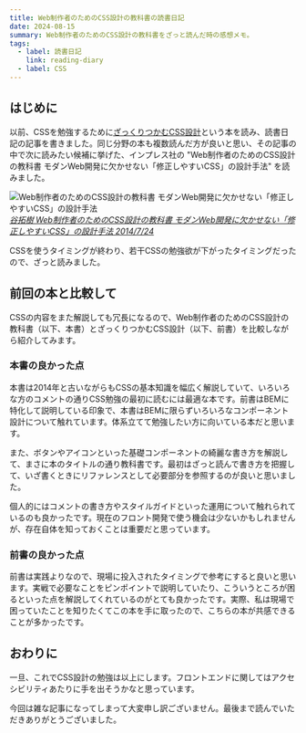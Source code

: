 ```yaml
---
title: Web制作者のためのCSS設計の教科書の読書日記
date: 2024-08-15
summary: Web制作者のためのCSS設計の教科書をざっと読んだ時の感想メモ。
tags:
  - label: 読書日記
    link: reading-diary
  - label: CSS
---
```


## はじめに

以前、CSSを勉強するために[ざっくりつかむCSS設計](20240707_reading-diary)という本を読み、読書日記の記事を書きました。同じ分野の本も複数読んだ方が良いと思い、その記事の中で次に読みたい候補に挙げた、インプレス社の "Web制作者のためのCSS設計の教科書 モダンWeb開発に欠かせない「修正しやすいCSS」の設計手法" を読みました。

![Web制作者のためのCSS設計の教科書 モダンWeb開発に欠かせない「修正しやすいCSS」の設計手法](https://m.media-amazon.com/images/I/71T86JBdBmL._SY522_.jpg)
_[谷拓樹 Web制作者のためのCSS設計の教科書 モダンWeb開発に欠かせない「修正しやすいCSS」の設計手法 2014/7/24](https://www.amazon.co.jp/Web%E5%88%B6%E4%BD%9C%E8%80%85%E3%81%AE%E3%81%9F%E3%82%81%E3%81%AECSS%E8%A8%AD%E8%A8%88%E3%81%AE%E6%95%99%E7%A7%91%E6%9B%B8-%E3%83%A2%E3%83%80%E3%83%B3Web%E9%96%8B%E7%99%BA%E3%81%AB%E6%AC%A0%E3%81%8B%E3%81%9B%E3%81%AA%E3%81%84%E3%80%8C%E4%BF%AE%E6%AD%A3%E3%81%97%E3%82%84%E3%81%99%E3%81%84CSS%E3%80%8D%E3%81%AE%E8%A8%AD%E8%A8%88%E6%89%8B%E6%B3%95-%E8%B0%B7-%E6%8B%93%E6%A8%B9/dp/4844336355/ref=sr_1_5?__mk_ja_JP=%E3%82%AB%E3%82%BF%E3%82%AB%E3%83%8A&dib=eyJ2IjoiMSJ9.LPARDk_pe73m3xT1YwtHjYUC7ZntRMcKjhLhFZ3kN0TzgLm5JE1hzQaeBfE-Y0MJ.V5TS7vAkWdvMQiK4G0em6gxf0t38CSfiQHmeRWXgOK4&dib_tag=se&keywords=%E3%81%96%E3%81%A3%E3%81%8F%E3%82%8A%E3%81%A4%E3%81%8B%E3%82%80+css%E8%A8%AD%E8%A8%88&qid=1720322082&sr=8-5)_

CSSを使うタイミングが終わり、若干CSSの勉強欲が下がったタイミングだったので、ざっと読みました。

## 前回の本と比較して

CSSの内容をまた解説しても冗長になるので、Web制作者のためのCSS設計の教科書（以下、本書）とざっくりつかむCSS設計（以下、前書）を比較しながら紹介してみます。

### 本書の良かった点

本書は2014年と古いながらもCSSの基本知識を幅広く解説していて、いろいろな方のコメントの通りCSS勉強の最初に読むには最適な本です。前書はBEMに特化して説明している印象で、本書はBEMに限らずいろいろなコンポーネント設計について触れています。体系立てて勉強したい方に向いている本だと思います。

また、ボタンやアイコンといった基礎コンポーネントの綺麗な書き方を解説して、まさに本のタイトルの通り教科書です。最初はざっと読んで書き方を把握して、いざ書くときにリファレンスとして必要部分を参照するのが良いと思いました。

個人的にはコメントの書き方やスタイルガイドといった運用について触れられているのも良かったです。現在のフロント開発で使う機会は少ないかもしれませんが、存在自体を知っておくことは重要だと思っています。

### 前書の良かった点

前書は実践よりなので、現場に投入されたタイミングで参考にすると良いと思います。実戦で必要なことをピンポイントで説明していたり、こういうところが困るといった点を解説してくれているのがとても良かったです。実際、私は現場で困っていたことを知りたくてこの本を手に取ったので、こちらの本が共感できることが多かったです。

## おわりに

一旦、これでCSS設計の勉強は以上にします。フロントエンドに関してはアクセシビリティあたりに手を出そうかなと思っています。

今回は雑な記事になってしまって大変申し訳ございません。最後まで読んでいただきありがとうございました。